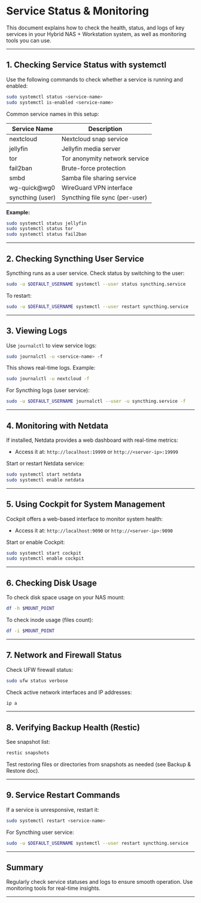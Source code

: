 # Service Status & Monitoring

This document explains how to check the health, status, and logs of key services in your Hybrid NAS + Workstation system, as well as monitoring tools you can use.

---

## 1. Checking Service Status with systemctl

Use the following commands to check whether a service is running and enabled:

```bash
sudo systemctl status <service-name>
sudo systemctl is-enabled <service-name>
````

Common service names in this setup:

| Service Name     | Description                    |
| ---------------- | ------------------------------ |
| nextcloud        | Nextcloud snap service         |
| jellyfin         | Jellyfin media server          |
| tor              | Tor anonymity network service  |
| fail2ban         | Brute-force protection         |
| smbd             | Samba file sharing service     |
| wg-quick\@wg0    | WireGuard VPN interface        |
| syncthing (user) | Syncthing file sync (per-user) |

**Example:**

```bash
sudo systemctl status jellyfin
sudo systemctl status tor
sudo systemctl status fail2ban
```

---

## 2. Checking Syncthing User Service

Syncthing runs as a user service. Check status by switching to the user:

```bash
sudo -u $DEFAULT_USERNAME systemctl --user status syncthing.service
```

To restart:

```bash
sudo -u $DEFAULT_USERNAME systemctl --user restart syncthing.service
```

---

## 3. Viewing Logs

Use `journalctl` to view service logs:

```bash
sudo journalctl -u <service-name> -f
```

This shows real-time logs. Example:

```bash
sudo journalctl -u nextcloud -f
```

For Syncthing logs (user service):

```bash
sudo -u $DEFAULT_USERNAME journalctl --user -u syncthing.service -f
```

---

## 4. Monitoring with Netdata

If installed, Netdata provides a web dashboard with real-time metrics:

* Access it at: `http://localhost:19999` or `http://<server-ip>:19999`

Start or restart Netdata service:

```bash
sudo systemctl start netdata
sudo systemctl enable netdata
```

---

## 5. Using Cockpit for System Management

Cockpit offers a web-based interface to monitor system health:

* Access it at: `http://localhost:9090` or `http://<server-ip>:9090`

Start or enable Cockpit:

```bash
sudo systemctl start cockpit
sudo systemctl enable cockpit
```

---

## 6. Checking Disk Usage

To check disk space usage on your NAS mount:

```bash
df -h $MOUNT_POINT
```

To check inode usage (files count):

```bash
df -i $MOUNT_POINT
```

---

## 7. Network and Firewall Status

Check UFW firewall status:

```bash
sudo ufw status verbose
```

Check active network interfaces and IP addresses:

```bash
ip a
```

---

## 8. Verifying Backup Health (Restic)

See snapshot list:

```bash
restic snapshots
```

Test restoring files or directories from snapshots as needed (see Backup & Restore doc).

---

## 9. Service Restart Commands

If a service is unresponsive, restart it:

```bash
sudo systemctl restart <service-name>
```

For Syncthing user service:

```bash
sudo -u $DEFAULT_USERNAME systemctl --user restart syncthing.service
```

---

## Summary

Regularly check service statuses and logs to ensure smooth operation. Use monitoring tools for real-time insights.

---

